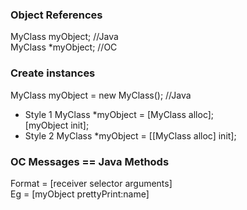 ### Object References
MyClass myObject; //Java <br>
MyClass *myObject; //OC<br>

### Create instances
MyClass myObject = new MyClass(); //Java <br>
- Style 1
MyClass *myObject = [MyClass alloc];<br>
[myObject init];<br>
- Style 2
MyClass *myObject = [[MyClass alloc] init];<br>

### OC Messages == Java Methods
Format = [receiver selector arguments]<br>
Eg = [myObject prettyPrint:name]<br>


